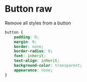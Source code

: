 # Button raw
Remove all styles from a button

``` css
button {
	padding: 0;
	margin: 0;
	border: none;
	border-radius: 0;
	font: inherit;
	text-align: inherit;
	background-color: transparent;
	appearance: none;
}
```
